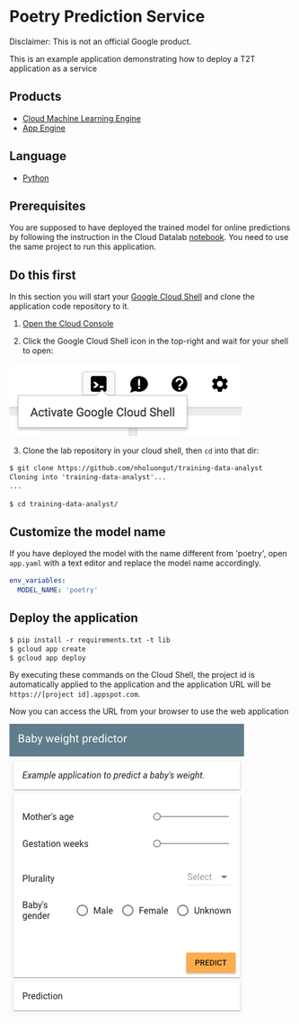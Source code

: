 # Poetry Prediction Service

Disclaimer: This is not an official Google product.

This is an example application demonstrating how to deploy a T2T application as a service

## Products
- [Cloud Machine Learning Engine][1]
- [App Engine][2]

## Language
- [Python][3]

[1]: https://cloud.google.com/ml-engine/
[2]: https://cloud.google.com/appengine/docs
[3]: https://python.org

## Prerequisites
You are supposed to have deployed the trained model for online predictions
 by following the instruction in the Cloud Datalab [notebook][4]. You need to
 use the same project to run this application.

[4]: https://github.com/nholuongut/training-data-analyst/blob/master/courses/machine_learning/deepdive/poetry.ipynb

## Do this first
In this section you will start your [Google Cloud Shell][6] and clone the
 application code repository to it.

1. [Open the Cloud Console][7]

2. Click the Google Cloud Shell icon in the top-right and wait for your shell
 to open:

 ![](docs/img/cloud-shell.png)

3. Clone the lab repository in your cloud shell, then `cd` into that dir:

  ```shell
  $ git clone https://github.com/nholuongut/training-data-analyst
  Cloning into 'training-data-analyst'...
  ...

  $ cd training-data-analyst/
  ```

[6]: https://cloud.google.com/cloud-shell/docs/
[7]: https://console.cloud.google.com/

## Customize the model name

If you have deployed the model with the name different from 'poetry',
 open `app.yaml` with a text editor and replace the model name accordingly.

```yaml
env_variables:
  MODEL_NAME: 'poetry'
```

## Deploy the application

```shell
$ pip install -r requirements.txt -t lib
$ gcloud app create
$ gcloud app deploy
```

By executing these commands on the Cloud Shell, the project id is automatically
 applied to the application and the application URL will be
 `https://[project id].appspot.com`.

Now you can access the URL from your browser to use the web application
 
 ![](docs/img/screenshot.png) 
